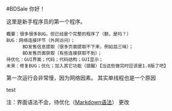 #BDSale
你好！

这里是新手程序员的第一个程序。

	概要：很多很多BUG。但已经是个完整的程序了（额，是吗？）
	BUG：网络连接环节（外网访问）；
		  BD发售信息提取（很多页面提取不下来，例如皿三味）；
		  BD发售页面获取（有些连接获取不到）；
	待优化：GUI界面；代码；代码结构；GUI显示；
	未来：修复BUG；优化；加入其它功能（提醒）【当这些做完时应该是1.0版了吧】

第一次运行会非常慢，因为网络因素。
其实单线程也是一个原因

test

注：界面语法不会，待优化（[Markdown语法](https://www.appinn.com/markdown "Markdown语法")）
更改


